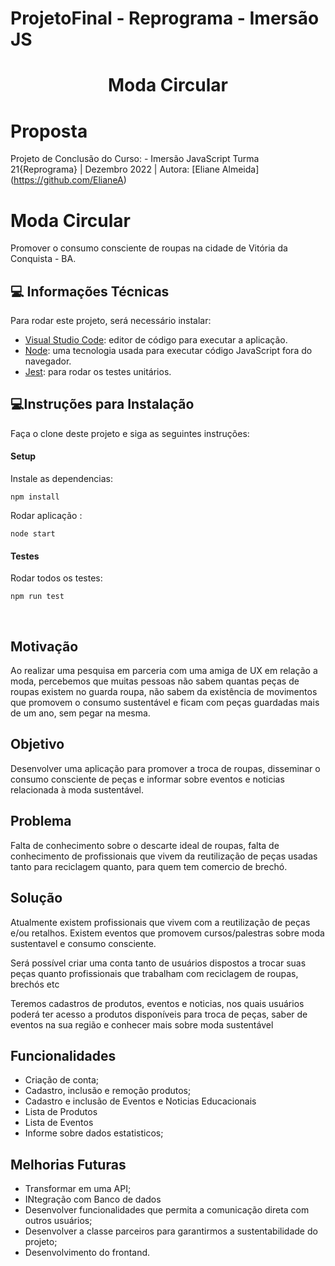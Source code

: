 # ProjetoFinal - Reprograma - Imersão JS

<h1 align="center">Moda Circular</h1>


# Proposta
Projeto de Conclusão do Curso: - Imersão JavaScript Turma 21{Reprograma} | Dezembro 2022 | Autora: [Eliane Almeida]
(https://github.com/ElianeA)

# Moda Circular

Promover o consumo consciente de roupas na cidade de Vitória da Conquista - BA.

## 💻 Informações Técnicas

 Para rodar este projeto, será necessário instalar:
 - [Visual Studio Code]("https://code.visualstudio.com/download"): editor de código para executar a aplicação. 
 - [Node]("https://docs.npmjs.com/downloading-and-installing-node-js-and-npm"): uma tecnologia usada para executar código JavaScript fora do navegador.
 - [Jest]("https://jestjs.io/docs/getting-started"): para rodar os testes unitários.

 ## 💻Instruções para Instalação

Faça o clone deste projeto e siga as seguintes instruções:

#### Setup
Instale as dependencias:

```
npm install
```

Rodar aplicação :
```
node start
```

#### Testes
Rodar todos os testes:
```
npm run test
```
<br>

## Motivação
Ao realizar uma pesquisa em parceria com uma amiga de UX em relação a moda, percebemos que muitas pessoas não sabem quantas peças de roupas existem no guarda roupa, não sabem da existência de movimentos que promovem o consumo sustentável e ficam com peças guardadas mais de um ano, sem pegar na mesma.

## Objetivo
Desenvolver uma aplicação para promover a troca de roupas, disseminar o consumo consciente de peças e informar sobre eventos e noticias relacionada à moda sustentável.

## Problema
Falta de conhecimento sobre o descarte ideal de roupas, falta de conhecimento de profissionais que vivem da reutilização de peças usadas tanto para reciclagem quanto, para quem tem comercio de brechó.

## Solução
<p align="">Atualmente existem profissionais que vivem com a reutilização de peças e/ou retalhos. Existem eventos que promovem cursos/palestras sobre moda sustentavel e consumo consciente.

<p align="">Será possível criar uma conta tanto de usuários dispostos a trocar suas peças quanto profissionais que trabalham com reciclagem de roupas, brechós etc 

<p align="">Teremos cadastros de produtos, eventos e noticias, nos quais usuários poderá ter acesso a produtos disponíveis para troca de peças, saber de eventos na sua região e conhecer mais sobre moda sustentável 

## Funcionalidades

- Criação de conta;
- Cadastro, inclusão e remoção produtos;
- Cadastro e inclusão de Eventos e Noticias Educacionais
- Lista de Produtos 
- Lista de Eventos
- Informe sobre dados estatisticos;

## Melhorias Futuras

* Transformar em uma API;
* INtegração com Banco de dados
* Desenvolver funcionalidades que permita a comunicação direta com outros usuários;
* Desenvolver a classe parceiros para garantirmos a sustentabilidade do projeto;
* Desenvolvimento do frontand.
